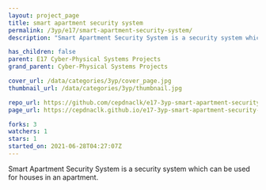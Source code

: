 ```yaml
---
layout: project_page
title: smart apartment security system
permalink: /3yp/e17/smart-apartment-security-system/
description: "Smart Apartment Security System is a security system which can be used for houses in an apartment."

has_children: false
parent: E17 Cyber-Physical Systems Projects
grand_parent: Cyber-Physical Systems Projects

cover_url: /data/categories/3yp/cover_page.jpg
thumbnail_url: /data/categories/3yp/thumbnail.jpg

repo_url: https://github.com/cepdnaclk/e17-3yp-smart-apartment-security-system
page_url: https://cepdnaclk.github.io/e17-3yp-smart-apartment-security-system

forks: 3
watchers: 1
stars: 1
started_on: 2021-06-28T04:27:07Z
---
```

Smart Apartment Security System is a security system which can be used for houses in an apartment.

